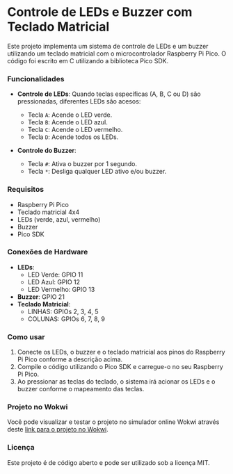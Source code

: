 # Controle de LEDs e Buzzer com Teclado Matricial

Este projeto implementa um sistema de controle de LEDs e um buzzer utilizando um teclado matricial com o microcontrolador Raspberry Pi Pico. O código foi escrito em C utilizando a biblioteca Pico SDK.

### Funcionalidades
- **Controle de LEDs**: Quando teclas específicas (A, B, C ou D) são pressionadas, diferentes LEDs são acesos:
  - Tecla `A`: Acende o LED verde.
  - Tecla `B`: Acende o LED azul.
  - Tecla `C`: Acende o LED vermelho.
  - Tecla `D`: Acende todos os LEDs.
  
- **Controle do Buzzer**: 
  - Tecla `#`: Ativa o buzzer por 1 segundo.
  - Tecla `*`: Desliga qualquer LED ativo e/ou buzzer.

### Requisitos
- Raspberry Pi Pico
- Teclado matricial 4x4
- LEDs (verde, azul, vermelho)
- Buzzer
- Pico SDK

### Conexões de Hardware
- **LEDs**:
  - LED Verde: GPIO 11
  - LED Azul: GPIO 12
  - LED Vermelho: GPIO 13
- **Buzzer**: GPIO 21
- **Teclado Matricial**:
  - LINHAS: GPIOs 2, 3, 4, 5
  - COLUNAS: GPIOs 6, 7, 8, 9

### Como usar
1. Conecte os LEDs, o buzzer e o teclado matricial aos pinos do Raspberry Pi Pico conforme a descrição acima.
2. Compile o código utilizando o Pico SDK e carregue-o no seu Raspberry Pi Pico.
3. Ao pressionar as teclas do teclado, o sistema irá acionar os LEDs e o buzzer conforme o mapeamento das teclas.

### Projeto no Wokwi
Você pode visualizar e testar o projeto no simulador online Wokwi através deste [link para o projeto no Wokwi](https://wokwi.com/projects/420174053898719233).

### Licença
Este projeto é de código aberto e pode ser utilizado sob a licença MIT.
